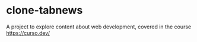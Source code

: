 # clone-tabnews

A project to explore content about web development, covered in the course https://curso.dev/
